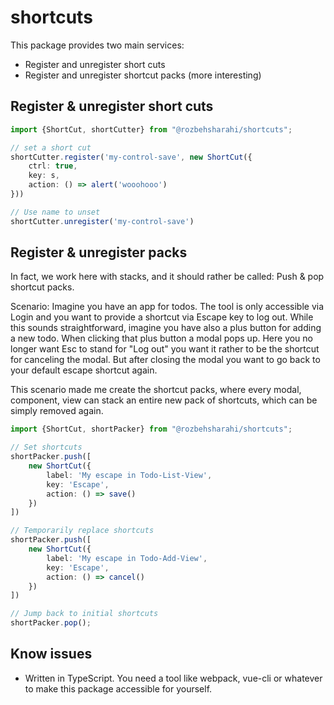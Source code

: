 # shortcuts

This package provides two main services:

- Register and unregister short cuts
- Register and unregister shortcut packs (more interesting)

## Register & unregister short cuts

```ts
import {ShortCut, shortCutter} from "@rozbehsharahi/shortcuts";

// set a short cut
shortCutter.register('my-control-save', new ShortCut({
    ctrl: true,
    key: s,
    action: () => alert('wooohooo')
}))

// Use name to unset
shortCutter.unregister('my-control-save')
```

## Register & unregister packs

In fact, we work here with stacks, and it should rather be called: Push & pop shortcut packs.

Scenario: Imagine you have an app for todos. The tool is only accessible via Login and you want to provide a shortcut
via Escape key to log out. While this sounds straightforward, imagine you have also a plus button for adding a new todo.
When clicking that plus button a modal pops up. Here you no longer want Esc to stand for "Log out" you want it rather to
be the shortcut for canceling the modal. But after closing the modal you want to go back to your default escape shortcut
again.

This scenario made me create the shortcut packs, where every modal, component, view can stack an entire new pack of
shortcuts, which can be simply removed again.

```ts
import {ShortCut, shortPacker} from "@rozbehsharahi/shortcuts";

// Set shortcuts
shortPacker.push([
    new ShortCut({
        label: 'My escape in Todo-List-View',
        key: 'Escape',
        action: () => save()
    })
])

// Temporarily replace shortcuts
shortPacker.push([
    new ShortCut({
        label: 'My escape in Todo-Add-View',
        key: 'Escape',
        action: () => cancel()
    })
])

// Jump back to initial shortcuts
shortPacker.pop();
```

## Know issues

- Written in TypeScript. You need a tool like webpack, vue-cli or whatever to make this package accessible for yourself.